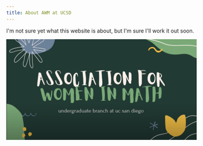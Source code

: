 ```yaml
---
title: About AWM at UCSD
---
```


I'm not sure yet what this website is about, but I'm sure I'll work it out soon.

[![AWMYouTube](AWMVideoScreenShot.png)](https://www.youtube.com/watch?v=faTobNf-6-k)

